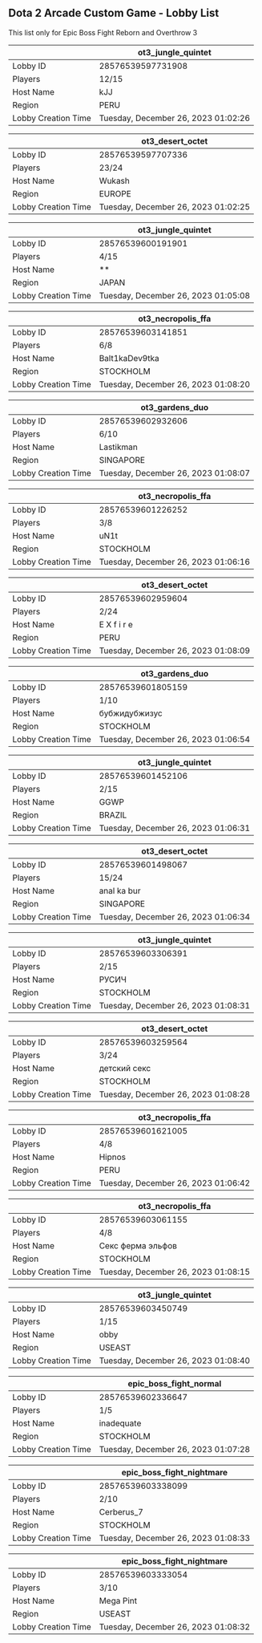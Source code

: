 ## Dota 2 Arcade Custom Game - Lobby List

This list only for Epic Boss Fight Reborn and Overthrow 3

|  | ot3_jungle_quintet |
| ------ | ------ |
| Lobby ID | 28576539597731908 |
| Players | 12/15 |
| Host Name | kJJ |
| Region | PERU |
| Lobby Creation Time | Tuesday, December 26, 2023 01:02:26 |


|  | ot3_desert_octet |
| ------ | ------ |
| Lobby ID | 28576539597707336 |
| Players | 23/24 |
| Host Name | Wukash |
| Region | EUROPE |
| Lobby Creation Time | Tuesday, December 26, 2023 01:02:25 |


|  | ot3_jungle_quintet |
| ------ | ------ |
| Lobby ID | 28576539600191901 |
| Players | 4/15 |
| Host Name | ** |
| Region | JAPAN |
| Lobby Creation Time | Tuesday, December 26, 2023 01:05:08 |


|  | ot3_necropolis_ffa |
| ------ | ------ |
| Lobby ID | 28576539603141851 |
| Players | 6/8 |
| Host Name | Balt1kaDev9tka |
| Region | STOCKHOLM |
| Lobby Creation Time | Tuesday, December 26, 2023 01:08:20 |


|  | ot3_gardens_duo |
| ------ | ------ |
| Lobby ID | 28576539602932606 |
| Players | 6/10 |
| Host Name | Lastikman |
| Region | SINGAPORE |
| Lobby Creation Time | Tuesday, December 26, 2023 01:08:07 |


|  | ot3_necropolis_ffa |
| ------ | ------ |
| Lobby ID | 28576539601226252 |
| Players | 3/8 |
| Host Name | uN1t |
| Region | STOCKHOLM |
| Lobby Creation Time | Tuesday, December 26, 2023 01:06:16 |


|  | ot3_desert_octet |
| ------ | ------ |
| Lobby ID | 28576539602959604 |
| Players | 2/24 |
| Host Name | E X f i r e |
| Region | PERU |
| Lobby Creation Time | Tuesday, December 26, 2023 01:08:09 |


|  | ot3_gardens_duo |
| ------ | ------ |
| Lobby ID | 28576539601805159 |
| Players | 1/10 |
| Host Name | бубжидубжизус |
| Region | STOCKHOLM |
| Lobby Creation Time | Tuesday, December 26, 2023 01:06:54 |


|  | ot3_jungle_quintet |
| ------ | ------ |
| Lobby ID | 28576539601452106 |
| Players | 2/15 |
| Host Name | GGWP |
| Region | BRAZIL |
| Lobby Creation Time | Tuesday, December 26, 2023 01:06:31 |


|  | ot3_desert_octet |
| ------ | ------ |
| Lobby ID | 28576539601498067 |
| Players | 15/24 |
| Host Name | anal ka bur |
| Region | SINGAPORE |
| Lobby Creation Time | Tuesday, December 26, 2023 01:06:34 |


|  | ot3_jungle_quintet |
| ------ | ------ |
| Lobby ID | 28576539603306391 |
| Players | 2/15 |
| Host Name | РУСИЧ |
| Region | STOCKHOLM |
| Lobby Creation Time | Tuesday, December 26, 2023 01:08:31 |


|  | ot3_desert_octet |
| ------ | ------ |
| Lobby ID | 28576539603259564 |
| Players | 3/24 |
| Host Name | детский секс |
| Region | STOCKHOLM |
| Lobby Creation Time | Tuesday, December 26, 2023 01:08:28 |


|  | ot3_necropolis_ffa |
| ------ | ------ |
| Lobby ID | 28576539601621005 |
| Players | 4/8 |
| Host Name | Hipnos |
| Region | PERU |
| Lobby Creation Time | Tuesday, December 26, 2023 01:06:42 |


|  | ot3_necropolis_ffa |
| ------ | ------ |
| Lobby ID | 28576539603061155 |
| Players | 4/8 |
| Host Name | Секс ферма эльфов |
| Region | STOCKHOLM |
| Lobby Creation Time | Tuesday, December 26, 2023 01:08:15 |


|  | ot3_jungle_quintet |
| ------ | ------ |
| Lobby ID | 28576539603450749 |
| Players | 1/15 |
| Host Name | obby |
| Region | USEAST |
| Lobby Creation Time | Tuesday, December 26, 2023 01:08:40 |


|  | epic_boss_fight_normal |
| ------ | ------ |
| Lobby ID | 28576539602336647 |
| Players | 1/5 |
| Host Name | inadequate |
| Region | STOCKHOLM |
| Lobby Creation Time | Tuesday, December 26, 2023 01:07:28 |


|  | epic_boss_fight_nightmare |
| ------ | ------ |
| Lobby ID | 28576539603338099 |
| Players | 2/10 |
| Host Name | Cerberus_7 |
| Region | STOCKHOLM |
| Lobby Creation Time | Tuesday, December 26, 2023 01:08:33 |


|  | epic_boss_fight_nightmare |
| ------ | ------ |
| Lobby ID | 28576539603333054 |
| Players | 3/10 |
| Host Name | Mega Pint |
| Region | USEAST |
| Lobby Creation Time | Tuesday, December 26, 2023 01:08:32 |


